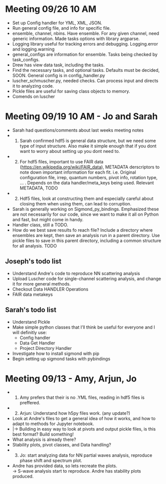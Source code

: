 # Meeting 09/26 10 AM
-  Set up Config handler for YML, XML, JSON.
-  Run general config file, and info for specific file.
-  ensemble, channel, nbins. Have ensemble. For any given channel, need generic information. Made tasks options with library argparse.
-  Logging library useful for tracking errors and debugging.  Logging.error and logging.warning
-  general_configs are information for ensemble. Tasks being checked by task_configs.
-  Drew has view data task, including the tasks.
-  Find the necessary tasks, and optional tasks. Defaults must be decided, SOON. General config is in config_handler.py
-  luscher_schmuscher.py, needed checks. Can process input and directs it to analyzing code.
-  Pickle files are useful for saving class objects to memory.
-  Comends on luscher



# Meeting 09/19 10 AM - Jo and Sarah
- Sarah had questions/comments about last weeks meeting notes
- 1. Sarah confirmed hdf5 is general data structure, but we need some type of input structure. Also make it simple enough that if you dont want to worry about setting up you dont need to.
- 2. For hdf5 files, important to use FAIR data (https://en.wikipedia.org/wiki/FAIR_data), METADATA derscriptors to note down important information for each fit. i.e. Original configuration file, irrep, quantum numbers, pivot info, rotation type, ... . Depends on the data handler/meta_keys being used. Relevant METADATA,  TODO 
- 2. Hdf5 files, look at constructing them and especially careful about closing them when using them, can lead to corruption. 
- Sarah is generally working on Sigmond_py_bindings. Emphasized these are not necessarily for our code, since we want to make it all on Python and fast, but might come in handy.
- Handler class, still a TODO. 
- How do we best save results fo reach file? Include a directory where ensembles are kept, then save an analysis run in a parent directory. Use pickle files to save in this parent directory, including a common structure for all analysis. TODO

## Joseph's todo list
- Understand Andre's code to reproduce NN scattering analysis
- Upload Luscher code for single-channel scattering analysis, and change it for more general methods.
- Checkout Data HANDLER Operations
- FAIR data metakeys

## Sarah's todo list
- Understand Pickle
- Make simple python classes that I’ll think be useful for everyone and I will definitly use:
  - Config handler
  - Data Get Handler
  - Project Directory Handler
- Investigate how to install sigmond with pip
- Begin setting up sigmond tasks with pybindings


# Meeting 09/13 - Amy, Arjun, Jo
- 1. Amy prefers that their is no .YML files, reading in hdf5 files is preffered. 
- 2. Arjun: Understand how h5py files work. (any update?)
- Look at Andre's files to get a general idea of how it works, and how to adapt to methods for Jupyter notebook.
- |-> Building in easy way to look at pivots and output pickle files, is this best format? Build something!
- What analysis is already there?
- Stability plots, pivot classes, and Data handling?
- 3. Jo: start analyzing data for NN partial waves analysis, reproduce phase shift and spectrum plot.
- Andre has provided data, so lets recreate the plots.  
  -> S-wave analysis start to reproduce. Andre has stability plots produced.

  
